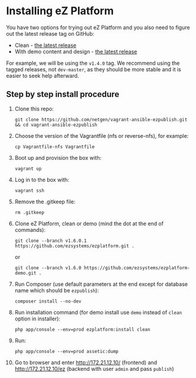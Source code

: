 Installing eZ Platform
======================

You have two options for trying out eZ Platform and you also need to figure out the latest release tag on GitHub:

* Clean - [the latest release](https://github.com/ezsystems/ezplatform/releases/latest)
* With demo content and design - [the latest release](https://github.com/ezsystems/ezplatform-demo/releases/latest)

For example, we will be using the `v1.4.0` tag. We recommend using the tagged releases, not `dev-master`, as they should be more stable and it is easier to seek help afterward.

## Step by step install procedure

1. Clone this repo:

    `git clone https://github.com/netgen/vagrant-ansible-ezpublish.git && cd vagrant-ansible-ezpublish`

2. Choose the version of the Vagrantfile (nfs or reverse-nfs), for example:

    `cp Vagrantfile-nfs Vagrantfile`

3. Boot up and provision the box with:

    `vagrant up`

4. Log in to the box with:

    `vagrant ssh`

5. Remove the .gitkeep file:

    `rm .gitkeep`

6. Clone eZ Platform, clean or demo (mind the dot at the end of commands):

    `git clone --branch v1.6.0.1 https://github.com/ezsystems/ezplatform.git .`

    or

    `git clone --branch v1.6.0 https://github.com/ezsystems/ezplatform-demo.git .`

7. Run Composer (use default parameters at the end except for database name which should be `ezpublish`):

    `composer install --no-dev`

8. Run installation command (for demo install use `demo` instead of `clean` option in installer):

    `php app/console --env=prod ezplatform:install clean`

9. Run:

    `php app/console --env=prod assetic:dump`

10. Go to browser and enter http://172.21.12.10/  (frontend) and http://172.21.12.10/ez (backend with user `admin` and pass `publish`)
